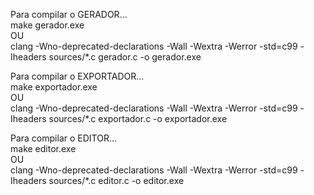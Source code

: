 Para compilar o GERADOR...
<br>
make gerador.exe
<br>
OU
<br>
clang -Wno-deprecated-declarations -Wall -Wextra -Werror -std=c99 -Iheaders sources/*.c gerador.c -o gerador.exe
<br>

Para compilar o EXPORTADOR...
<br>
make exportador.exe
<br>
OU
<br>
clang -Wno-deprecated-declarations -Wall -Wextra -Werror -std=c99 -Iheaders sources/*.c exportador.c -o exportador.exe
<br>

Para compilar o EDITOR...
<br>
make editor.exe
<br>
OU
<br>
clang -Wno-deprecated-declarations  -Wall -Wextra -Werror -std=c99 -Iheaders sources/*.c editor.c -o editor.exe
<br>
